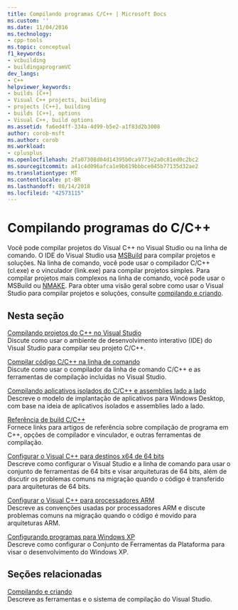 ```yaml
---
title: Compilando programas C/C++ | Microsoft Docs
ms.custom: ''
ms.date: 11/04/2016
ms.technology:
- cpp-tools
ms.topic: conceptual
f1_keywords:
- vcbuilding
- buildingaprogramVC
dev_langs:
- C++
helpviewer_keywords:
- builds [C++]
- Visual C++ projects, building
- projects [C++], building
- builds [C++], options
- Visual C++, build options
ms.assetid: fa6ed4ff-334a-4d99-b5e2-a1f83d2b3008
author: corob-msft
ms.author: corob
ms.workload:
- cplusplus
ms.openlocfilehash: 2fa07308d04d14395b0ca9773e2a0c81ed0c2bc2
ms.sourcegitcommit: a41c4d096afca1e9b619bbbce045b77135d32ae2
ms.translationtype: MT
ms.contentlocale: pt-BR
ms.lasthandoff: 08/14/2018
ms.locfileid: "42573115"
---
```

# <a name="building-cc-programs"></a>Compilando programas do C/C++

Você pode compilar projetos do Visual C++ no Visual Studio ou na linha de comando. O IDE do Visual Studio usa [MSBuild](../build/msbuild-visual-cpp.md) para compilar projetos e soluções. Na linha de comando, você pode usar o compilador C/C++ (cl.exe) e o vinculador (link.exe) para compilar projetos simples. Para compilar projetos mais complexos na linha de comando, você pode usar o MSBuild ou [NMAKE](../build/nmake-reference.md). Para obter uma visão geral sobre como usar o Visual Studio para compilar projetos e soluções, consulte [compilando e criando](/visualstudio/ide/compiling-and-building-in-visual-studio).  
  
## <a name="in-this-section"></a>Nesta seção  

[Compilando projetos do C++ no Visual Studio](../ide/building-cpp-projects-in-visual-studio.md)  
Discute como usar o ambiente de desenvolvimento interativo (IDE) do Visual Studio para compilar seu projeto C/C++.  
  
[Compilar código C/C++ na linha de comando](../build/building-on-the-command-line.md)  
Discute como usar o compilador da linha de comando C/C++ e as ferramentas de compilação incluídas no Visual Studio.  
  
[Compilando aplicativos isolados do C/C++ e assemblies lado a lado](../build/building-c-cpp-isolated-applications-and-side-by-side-assemblies.md)  
Descreve o modelo de implantação de aplicativos para Windows Desktop, com base na ideia de aplicativos isolados e assemblies lado a lado.  
  
[Referência de build C/C++](../build/reference/c-cpp-building-reference.md)  
Fornece links para artigos de referência sobre compilação de programa em C++, opções de compilador e vinculador, e outras ferramentas de compilação.  
  
[Configurar o Visual C++ para destinos x64 de 64 bits](../build/configuring-programs-for-64-bit-visual-cpp.md)  
Descreve como configurar o Visual Studio e a linha de comando para usar o conjunto de ferramentas de 64 bits e visar arquiteturas de 64 bits, além de discutir os problemas comuns na migração quando o código é transferido para arquiteturas de 64 bits.  
  
[Configurar o Visual C++ para processadores ARM](../build/configuring-programs-for-arm-processors-visual-cpp.md)  
Descreve as convenções usadas por processadores ARM e discute problemas comuns na migração quando o código é movido para arquiteturas ARM.  
  
[Configurando programas para Windows XP](../build/configuring-programs-for-windows-xp.md)  
Descreve como configurar o Conjunto de Ferramentas da Plataforma para visar o desenvolvimento do Windows XP.  
  
## <a name="related-sections"></a>Seções relacionadas  
 [Compilando e criando](/visualstudio/ide/compiling-and-building-in-visual-studio)  
 Descreve as ferramentas e o sistema de compilação do Visual Studio.